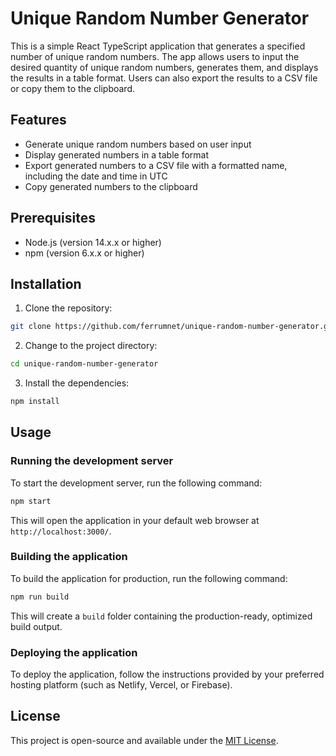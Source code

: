# Unique Random Number Generator

This is a simple React TypeScript application that generates a specified number of unique random numbers. The app allows users to input the desired quantity of unique random numbers, generates them, and displays the results in a table format. Users can also export the results to a CSV file or copy them to the clipboard.

## Features

- Generate unique random numbers based on user input
- Display generated numbers in a table format
- Export generated numbers to a CSV file with a formatted name, including the date and time in UTC
- Copy generated numbers to the clipboard

## Prerequisites

- Node.js (version 14.x.x or higher)
- npm (version 6.x.x or higher)

## Installation

1. Clone the repository:

```bash
git clone https://github.com/ferrumnet/unique-random-number-generator.git
```
2.  Change to the project directory:

```bash
cd unique-random-number-generator
```

3.  Install the dependencies:

```bash
npm install
```

Usage
-----

### Running the development server

To start the development server, run the following command:

```bash
npm start
```

This will open the application in your default web browser at `http://localhost:3000/`.

### Building the application

To build the application for production, run the following command:

```bash
npm run build
```

This will create a `build` folder containing the production-ready, optimized build output.

### Deploying the application

To deploy the application, follow the instructions provided by your preferred hosting platform (such as Netlify, Vercel, or Firebase).

License
-------

This project is open-source and available under the [MIT License](https://chat.openai.com/LICENSE).